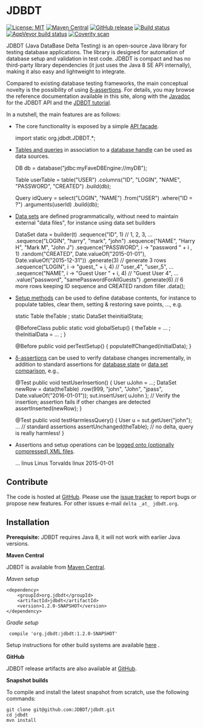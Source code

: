 # JDBDT 

[![License: MIT](https://img.shields.io/badge/License-MIT-yellow.svg)](http://jdbdt.org/MIT_License.html)
[![Maven Central](https://img.shields.io/maven-central/v/org.jdbdt/jdbdt.svg)](https://search.maven.org/#search%7Cga%7C1%7Corg.jdbdt)
[![GitHub release](https://img.shields.io/github/release/JDBDT/jdbdt.svg)](https://github.com/JDBDT/jdbdt/releases)
[![Build status](https://api.travis-ci.org/JDBDT/jdbdt.png?branch=master)](https://travis-ci.org/JDBDT/jdbdt)
[![AppVeyor build status](https://ci.appveyor.com/api/projects/status/647d281hp1b8py3p?svg=false)](https://ci.appveyor.com/project/edrdo/jdbdt)
[![Coverity scan](https://scan.coverity.com/projects/13763/badge.svg?flat=1)](https://scan.coverity.com/projects/edrdo-jdbdt)

JDBDT (Java DataBase Delta Testing) is an open-source Java library for 
testing database applications. The library is designed for automation 
of database setup and validation in test code. 
JDBDT is compact and has no third-party library dependencies (it just uses the Java 8 SE API internally), 
making it also easy and lightweight to integrate. 

Compared to existing database testing frameworks, the main conceptual novelty
is the possibility of using [&delta;-assertions](DBAssertions.html#DeltaAssertions). 
For details, you may browse the reference documentation available in this site, along with the [Javadoc](apidocs/index.html?org/jdbdt/JDBDT.html) for the JDBDT API and the [JDBDT tutorial](Tutorial.html).

In a nutshell, the main features are as follows:

* The core functionality is exposed by a simple [API facade](Facade.html).


    import static org.jdbdt.JDBDT.*;


* [Tables and queries](DataSources.html) in association to a [database handle](DB.html) 
can be used as data sources.   


    DB db = database("jdbc:myFaveDBEngine://myDB");
    
    Table userTable = 
      table("USER")
	 .columns("ID", "LOGIN", "NAME", "PASSWORD", "CREATED")
	 .build(db);
	 
	Query idQuery = 
	  select("LOGIN", "NAME")
     .from("USER")
     .where("ID = ?")
     .arguments(userId)
     .build(db);


* [Data sets](DataSets.html) are defined programmatically,
without need to maintain external "data files", for instance using data set builders


    DataSet data = 
       builder(t)
      .sequence("ID", 1) // 1, 2, 3, ...
      .sequence("LOGIN", "harry", "mark", "john")
      .sequence("NAME", "Harry H", "Mark M", "John J")
      .sequence("PASSWORD", i -> "password " + i , 1)
      .random("CREATED", Date.valueOf("2015-01-01"), Date.valueOf("2015-12-31"))
      .generate(3) // generate 3 rows 
      .sequence("LOGIN", i -> "guest_" + i, 4)  // "user_4", "user_5", ...
      .sequence("NAME", i -> "Guest User " + i, 4) // "Guest User 4", ...
      .value("password", "samePasswordForAllGuests") 
      .generate(6) // 6 more rows keeping ID sequence and CREATED random filler
      .data();   
   
      
* [Setup methods](DBSetup.html) can be used to define database contents, 
for instance to populate tables, clear them, setting & restoring save points, ..., e.g.


    static Table theTable ;
    static DataSet theinitialStata; 
    
    @BeforeClass
    public static void globalSetup() {
      theTable = ... ;
      theInitialData = ... ;
    }
    
    @Before
    public void perTestSetup() {
       populateIfChanged(initialData);
    }


* [&delta;-assertions](DBAssertions.html#DeltaAssertions) can be used to verify 
database changes incrementally, in addition to standard
assertions for [database state](DBAssertions.html#StateAssertions) 
or [data set comparison](DBAssertions.html#DataSetAssertions), e.g., 

   
    @Test
    public void testUserInsertion() {
      User uJohn = ...;
      DataSet newRow = 
         data(theTable)
        .row(999, "john", "John", "jpass", Date.valueOf("2016-01-01"));
	  sut.insertUser( uJohn ); 
	  // Verify the insertion; assertion fails if other changes are detected
	  assertInserted(newRow); 
	}
	
	@Test
	public void testHarmlessQuery() {
	  User u = sut.getUser("john");
	  ... // standard assertions
	  assertUnchanged(theTable); // no delta, query is really harmless!
    }
    
* Assertions and setup operations can be [logged onto (optionally compressed) XML files](Logs.html).


	<jdbdt-log-message time="..." version="...">
    ...
	  <delta-assertion>
        <expected>
          <old-data count="0"/>
          <new-data count="0"/>
        </expected>
        <errors>
      	  <old-data>
            <expected count="0"/>
            <actual count="1">
              <row>
                <column java-type="java.lang.String" label="LOGIN">linus</column>
                <column java-type="java.lang.String" label="NAME">Linus Torvalds</column>
                <column java-type="java.lang.String" label="PASSWORD">linux</column>
                <column java-type="java.sql.Date" label="CREATED">2015-01-01</column>
              </row>
            </actual>
          </old-data>
          <new-data>
            <expected count="0"/>
            <actual count="0"/>
          </new-data>
        </errors>
      </delta-assertion>
    </jdbdt-log-message>


## Contribute

The code is hosted at [GitHub](https://github.com/JDBDT/jdbdt).
Please use the [issue tracker](https://github.com/edrdo/JDBDT/issues)
to report bugs or propose new features. For other issues e-mail
`delta _at_ jdbdt.org`.

## Installation 

**Prerequisite:** JDBDT requires Java 8, it will not work 
with earlier Java versions. 

**Maven Central**

JDBDT is available from [Maven Central](http://search.maven.org/#search%7Cga%7C1%7Cjdbdt).

*Maven setup*

	<dependency>
		<groupId>org.jdbdt</groupId>
        <artifactId>jdbdt</artifactId>
        <version>1.2.0-SNAPSHOT</version>
    </dependency>

*Gradle setup*

     compile 'org.jdbdt:jdbdt:1.2.0-SNAPSHOT'

Setup instructions for other build systems are available [here](dependency-info.html) .
    
**GitHub**

JDBDT release artifacts are also available
at [GitHub](https://github.com/JDBDT/jdbdt/releases).

**Snapshot builds**

To compile and install the latest snapshot from scratch, use
the following commands:

	git clone git@github.com:JDBDT/jdbdt.git
	cd jdbdt
	mvn install 
